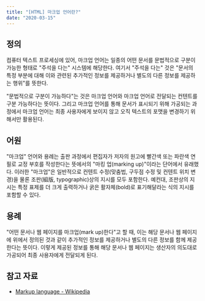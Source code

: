 ```yaml
---
title: "[HTML] 마크업 언어란?"
date: "2020-03-15"
---
```


[Markup language - Wikipedia]: https://en.wikipedia.org/wiki/Markup_language

## 정의

컴퓨터 텍스트 프로세싱에 있어, 마크업 언어는 일종의 어떤 문서를 문법적으로 구분이 가능한 형태로 "주석을 다는" 시스템에 해당한다. 여기서 "주석을 다는" 것은 "문서의 특정 부분에 대해 이와 관련된 추가적인 정보를 제공하거나 별도의 다른 정보를 제공하는 행위"를 뜻한다.

"문법적으로 구분이 가능하다"는 것은 마크업 언어와 마크업 언어로 전달되는 컨텐트를 구분 가능하다는 뜻이다. 그리고 마크업 언어를 통해 문서가 표시되기 위해 가공되는 과정에서 마크업 언어는 최종 사용자에게 보이지 않고 오직 텍스트의 포맷을 변경하기 위해서만 활용된다.

## 어원

"마크업" 언어와 용례는 출판 과정에서 편집자가 저자의 원고에 빨간색 또는 파란색 연필로 교정 부호를 작성한다는 뜻에서의 "마킹 업(marking up)"이라는 단어에서 유래했다. 이러한 "마크업"은 일반적으로 컨텐트 수정(맞춤법, 구두점 수정 및 컨텐트 위치 변경)을 물론 조판(組版, typographic)상의 지시를 모두 포함한다. 예컨대, 조판상의 지시는 특정 표제를 더 크게 출력하거나 굵은 활자체(bold)로 표기해달라는 식의 지시를 포함할 수 있다.

## 용례

"어떤 문서나 웹 페이지를 마크업(mark up)한다"고 할 때, 이는 해당 문서나 웹 페이지에 위에서 정의된 것과 같이 추가적인 정보를 제공하거나 별도의 다른 정보를 함께 제공한다는 뜻이다. 이렇게 제공된 정보를 통해 해당 문서나 웹 페이지는 생산자의 의도대로 가공되어 최종 사용자에게 전달되게 된다.

## 참고 자료
- [Markup language - Wikipedia]